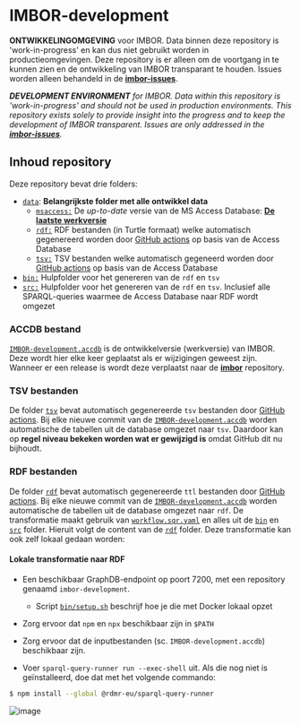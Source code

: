 # IMBOR-development

**ONTWIKKELINGOMGEVING** voor IMBOR. Data binnen deze repository is 'work-in-progress' en kan dus niet gebruikt worden in productieomgevingen. Deze repository is er alleen om de voortgang in te kunnen zien en de ontwikkeling van IMBOR transparant te houden. Issues worden alleen behandeld in de [**imbor-issues**](https://github.com/Stichting-CROW/imbor/issues).


_**DEVELOPMENT ENVIRONMENT** for IMBOR. Data within this repository is 'work-in-progress' and should not be used in production environments. This repository exists solely to provide insight into the progress and to keep the development of IMBOR transparent. Issues are only addressed in the [**imbor-issues**](https://github.com/Stichting-CROW/imbor/issues)._


## Inhoud repository
Deze repository bevat drie folders:
- [`data`](data): **Belangrijkste folder met alle ontwikkel data**
  - [`msaccess:`](data/msaccess) De _up-to-date_ versie van de MS Access Database: [**De laatste werkversie**](data/msaccess/IMBOR-development.accdb)
  - [`rdf:`](data/rdf) RDF bestanden (in Turtle formaat) welke automatisch gegenereerd worden door [GitHub actions](https://github.com/Stichting-CROW/imbor-development/actions) op basis van de Access Database
  - [`tsv:`](data/tsv) TSV bestanden welke automatisch gegeneerd worden door [GitHub actions](https://github.com/Stichting-CROW/imbor-development/actions) op basis van de Access Database
- [`bin:`](bin) Hulpfolder voor het genereren van de `rdf` en `tsv`
- [`src:`](src) Hulpfolder voor het genereren van de `rdf` en `tsv`. Inclusief alle SPARQL-queries waarmee de Access Database naar RDF wordt omgezet

### ACCDB bestand
[`IMBOR-development.accdb`](data/msaccess/IMBOR-development.accdb) is de ontwikkelversie (werkversie) van IMBOR. Deze wordt hier elke keer geplaatst als er wijzigingen geweest zijn. Wanneer er een release is wordt deze verplaatst naar de [**imbor**](https://github.com/Stichting-CROW/imbor/tree/master/data) repository. 

### TSV bestanden
De folder [`tsv`](data/tsv) bevat automatisch gegenereerde `tsv` bestanden door [GitHub actions](https://github.com/Stichting-CROW/imbor-development/actions). Bij elke nieuwe commit van de [`IMBOR-development.accdb`](data/msaccess/IMBOR-development.accdb) worden automatische de tabellen uit de database omgezet naar `tsv`. Daardoor kan op **regel niveau bekeken worden wat er gewijzigd is** omdat GitHub dit nu bijhoudt. 


### RDF bestanden
De folder [`rdf`](data/rdf) bevat automatisch gegenereerde `ttl` bestanden door [GitHub actions](https://github.com/Stichting-CROW/imbor-development/actions). Bij elke nieuwe commit van de [`IMBOR-development.accdb`](data/msaccess/IMBOR-development.accdb) worden automatische de tabellen uit de database omgezet naar `rdf`. De transformatie maakt gebruik van [`workflow.sqr.yaml`](workflow.sqr.yaml) en alles uit de [`bin`](bin) en [`src`](src) folder. Hieruit volgt de content van de [`rdf`](data/rdf) folder. Deze transformatie kan ook zelf lokaal gedaan worden:

#### Lokale transformatie naar RDF
- Een beschikbaar GraphDB-endpoint op poort 7200, met een repository genaamd `imbor-development`.
  - Script [`bin/setup.sh`](bin/setup.sh) beschrijf hoe je die met Docker lokaal opzet
- Zorg ervoor dat `npm` en `npx` beschikbaar zijn in `$PATH`
- Zorg ervoor dat de inputbestanden (sc. `IMBOR-development.accdb`) beschikbaar zijn.

- Voer `sparql-query-runner run --exec-shell` uit. Als die nog niet is geïnstalleerd, doe dat met het volgende commando:

```sh
$ npm install --global @rdmr-eu/sparql-query-runner
```

![image](https://github.com/Stichting-CROW/imbor/assets/56293445/5e00e5cf-2ba7-459f-9fb4-f433b346920a)
